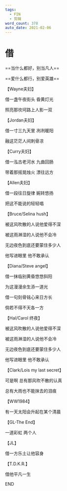 ```yaml
---
tags:
  - FIN
  - 剪辑
word_count: 378
auto_date: 2021-02-06
---
```


# 借

==当什么都好，别当凡人==

==爱什么都行，别爱英雄==

【Wayne夫妇】

借一盏午夜街头 昏黄灯光

照亮那坎坷路上人影一双

【Jordan夫妇】

借一寸三九天里 冽冽暖阳

融这茫茫人间刺骨凉

【Curry夫妇】

借一泓古老河水 九曲回肠

带着那摇晃烛火 漂往远方

【Allen夫妇】

借一段往日旋律 婉转悠扬

把这不能说的轻轻唱

【Bruce/Selina hush】

被这风吹散的人说他爱得不深

被这雨淋湿的人说他不会冷

无边夜色到底还要蒙住多少人

他写进眼里 他不敢承认

【Diana/Steve angel】

借一抹临别黄昏悠悠斜阳

为这漫漫余生添一道光

借一句刻骨铭心来日方长

倘若不得不天各一方

【Hal/Carol 终夜】

被这风吹散的人说他爱得不深

被这雨淋湿的人说他不会冷

无边夜色到底还要蒙住多少人

他写进眼里 他不敢承认

【Clark/Lois my last secret】

可是啊 总有那风吹不散的认真

总有大雨也不能抹去的泪痕

【WW1984】

有一天太阳会升起在某个清晨

【GL-The End】

一道彩虹 两个人

【JL】

借一方乐土让他容身

【T.D.K.R.】

借他平凡一生

END

